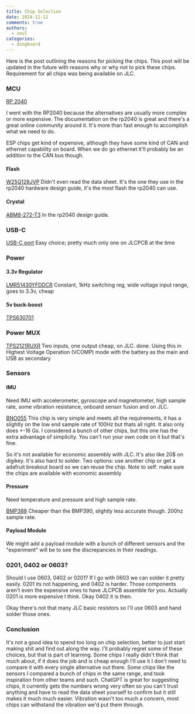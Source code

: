 ```yaml
---
title: Chip Selection
date: 2024-12-12
comments: true
authors:
  - zeul
categories:
  - dingboard
---
```


Here is the post outlining the reasons for picking the chips. This post will be updated in the future with reasons why or why not to pick these chips. Requirement for all chips was being available on JLC. 

### MCU

[RP 2040](https://www.raspberrypi.com/products/rp2040/)

I went with the RP2040 because the alternatives are usually more complex or more expensive. The documentation on the rp2040 is great and there's a great online community around it. It's more than fast enough to accomplish what we need to do. 

ESP chips get kind of expensive, although they have some kind of CAN and ethernet capability on board. When we do go ethernet it'll probably be an addition to the CAN bus though.

#### Flash
[W25Q128JVP](https://www.winbond.com/hq/product/code-storage-flash-memory/serial-nor-flash/?__locale=en&partNo=W25Q128JV) Didn't even read the data sheet. It's the one they use in the rp2040 hardware design guide, it's the most flash the rp2040 can use.

#### Crystal
[ABM8-272-T3](https://www.digikey.ca/en/products/detail/abracon-llc/ABM8-272-T3/22472366) In the rp2040 design guide. 

### USB-C 

[USB-C port](https://jlcpcb.com/partdetail/Korean_HropartsElec-TYPE_C_31_M04/C129018) Easy choice; pretty much only one on JLCPCB at the time

### Power

#### 3.3v Regulator

[LMR51430YFDDCR](https://jlcpcb.com/partdetail/TexasInstruments-LMR51430YFDDCR/C5219261) Constant, 1kHz switching reg, wide voltage input range, goes to 3.3v, cheap

#### 5v buck-boost

[TPS630701](https://www.ti.com/lit/ds/symlink/tps63070.pdf?ts=1734177677058)

### Power MUX

[TPS2121RUXR](https://jlcpcb.com/partdetail/TexasInstruments-TPS2121RUXR/C485916) Two inputs, one output cheap, on JLC. done.
Using this in Highest Voltage Operation (VCOMP) mode with the battery as the main and USB as secondary  

### Sensors

#### IMU

Need IMU with accelerometer, gyroscope and magnetometer, high sample rate, some vibration resistance, onboard sensor fusion and on JLC.

[BNO055](https://www.bosch-sensortec.com/products/smart-sensor-systems/bno055/) This chip is very simple and meets all the requirements, it has a slightly on the low end sample rate of 100Hz but thats all right. It also only does +-16 Gs. I considered a bunch of other chips, but this one has the extra advantage of simplicity. You can't run your own code on it but that's fine. 

So it's not available for economic assembly with JLC. It's also like 20$ on digikey. It's also hard to solder. Two options: use another chip or get a adafruit breakout board so we can reuse the chip. Note to self: make sure the chips are available with economic assembly

#### Pressure

Need temperature and pressure and high sample rate.

[BMP388](https://www.bosch-sensortec.com/products/environmental-sensors/pressure-sensors/bmp388/) Cheaper than the BMP390, slightly less accurate though. 200hz sample rate. 

#### Payload Module

We might add a payload module with a bunch of different sensors and the "experiment" will be to see the discrepancies in their readings.


### 0201, 0402 or 0603?
Should I use 0603, 0402 or 0201?
If I go with 0603 we can solder it pretty easily. 0201 its not happening, and 0402 is harder. Those components aren't even the expensive ones to have JLCPCB assemble for you. Actually 0201 is more expensive I think. Okay 0402 it is then. 

Okay there's not that many JLC basic resistors so I'll use 0603 and hand solder those ones.

### Conclusion
It's not a good idea to spend too long on chip selection, better to just start making shit and find out along the way. I'll probably regret some of these choices, but that is part of learning.
Some chips I really didn't think that much about, if it does the job and is cheap enough I'll use it I don't need to compare it with every single alternative out there. Some chips like the sensors I compared a bunch of chips in the same range, and took inspiration from other teams and such. ChatGPT is great for suggesting chips, it currently gets the numbers wrong very often so you can't trust anything and have to read the data sheet yourself to confirm but it still makes it much much easier.
Vibration wasn't too much a concern, most chips can withstand the vibration we'd put them through.